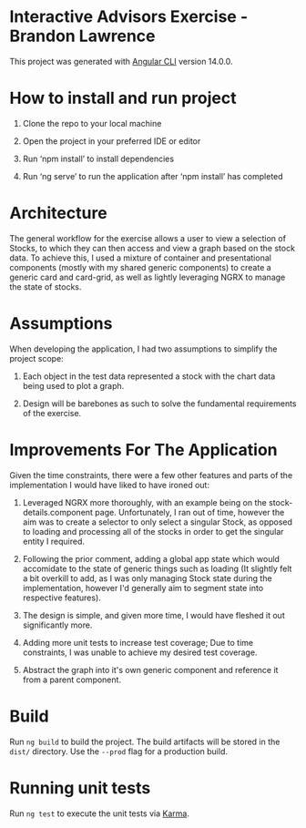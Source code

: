 # Interactive Advisors Exercise - Brandon Lawrence

This project was generated with [Angular CLI](https://github.com/angular/angular-cli) version 14.0.0.

# How to install and run project

1) Clone the repo to your local machine

2) Open the project in your preferred IDE or editor

3) Run ‘npm install’ to install dependencies

4) Run ‘ng serve’ to run the application after ‘npm install’ has completed

# Architecture

The general workflow for the exercise allows a user to view a selection of Stocks, to which they can then access and view a graph based on the stock data. To achieve this, I used a mixture of container and presentational components (mostly with my shared generic components) to create a generic card and card-grid, as well as lightly leveraging NGRX to manage the state of stocks. 
 
# Assumptions

When developing the application, I had two assumptions to simplify the project scope:

1) Each object in the test data represented a stock with the chart data being used to plot a graph.

2) Design will be barebones as such to solve the fundamental requirements of the exercise.

# Improvements For The Application

Given the time constraints, there were a few other features and parts of the implementation I would have liked to have ironed out:

1) Leveraged NGRX more thoroughly, with an example being on the stock-details.component page. Unfortunately, I ran out of time, however the aim was to create a selector to only select a singular Stock, as opposed to loading and processing all of the stocks in order to get the singular entity I required.

2) Following the prior comment, adding a global app state which would accomidate to the state of generic things such as loading (It slightly felt a bit overkill to add, as I was only managing Stock state during the implementation, however I'd generally aim to segment state into respective features). 

3) The design is simple, and given more time, I would have fleshed it out significantly more.

4) Adding more unit tests to increase test coverage; Due to time constraints, I was unable to achieve my desired test coverage.

5) Abstract the graph into it's own generic component and reference it from a parent component. 

# Build

Run `ng build` to build the project. The build artifacts will be stored in the `dist/` directory. Use the `--prod` flag for a production build.

# Running unit tests

Run `ng test` to execute the unit tests via [Karma](https://karma-runner.github.io).
